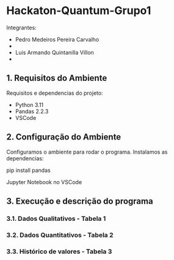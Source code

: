 # Hackaton-Quantum-Grupo1

Integrantes:

- Pedro Medeiros Pereira Carvalho
- 
- Luis Armando Quintanilla Villon
- 
    
## 1. Requisitos do Ambiente

Requisitos e dependencias do projeto:
- Python 3.11
- Pandas 2.2.3
- VSCode 


## 2. Configuração do Ambiente

Configuramos o ambiente para rodar o programa. Instalamos as dependencias:

pip install pandas

Jupyter Notebook no VSCode

## 3. Execução e descrição do programa

### 3.1. Dados Qualitativos - Tabela 1

### 3.2. Dados Quantitativos - Tabela 2

### 3.3. Histórico de valores - Tabela 3

